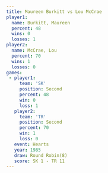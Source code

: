 ```yaml
---
title: Maureen Burkitt vs Lou McCrae
player1:                
  name: Burkitt, Maureen
  percent: 48           
  wins: 0               
  losses: 1             
player2:                
  name: McCrae, Lou     
  percent: 70           
  wins: 1               
  losses: 0             
games:
 - player1:          
     team: 'SK'      
     position: Second
     percent: 48     
     win: 0          
     loss: 1         
   player2:          
     team: 'TR'      
     position: Second
     percent: 70     
     win: 1          
     loss: 0         
   event: Hearts       
   year: 1985          
   draw: Round Robin(8)
   score: SK 1 - TR 11 
---
```

